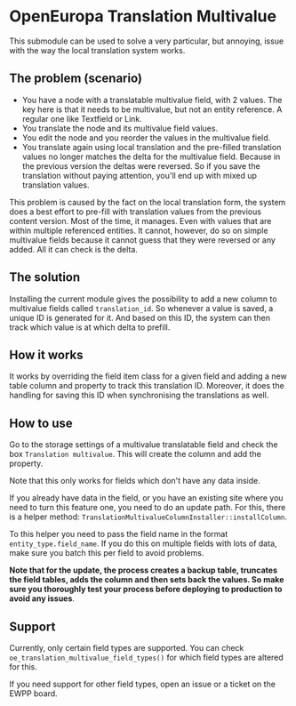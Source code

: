 # OpenEuropa Translation Multivalue

This submodule can be used to solve a very particular, but annoying, issue with the way the local translation system works.

## The problem (scenario)

* You have a node with a translatable multivalue field, with 2 values. The key here is that it needs to be multivalue, but not an entity reference. A regular one like Textfield or Link.
* You translate the node and its multivalue field values.
* You edit the node and you reorder the values in the multivalue field.
* You translate again using local translation and the pre-filled translation values no longer matches the delta for the multivalue field. Because in the previous version the deltas were reversed. So if you save the translation without paying
attention, you'll end up with mixed up translation values.

This problem is caused by the fact on the local translation form, the system does a best effort to pre-fill with translation values from the previous content version. Most of the time, it manages. Even with values that are within
multiple referenced entities. It cannot, however, do so on simple multivalue fields because it cannot guess that they were reversed or any added. All it can check is the delta.

## The solution

Installing the current module gives the possibility to add a new column to multivalue fields called `translation_id`. So whenever a value is saved, a unique ID is generated for it. And based on this ID, the
system can then track which value is at which delta to prefill.

## How it works

It works by overriding the field item class for a given field and adding a new table column and property to track this translation ID. Moreover, it does the handling for saving this ID when synchronising the translations
as well.

## How to use

Go to the storage settings of a multivalue translatable field and check the box `Translation multivalue`. This will create the column and add the property.

Note that this only works for fields which don't have any data inside.

If you already have data in the field, or you have an existing site where you need to turn this feature one, you need to do an update path. For this, there is a helper method: `TranslationMultivalueColumnInstaller::installColumn`.

To this helper you need to pass the field name in the format `entity_type.field_name`. If you do this on multiple fields with lots of data, make sure you batch this per field to avoid problems.

**Note that for the update, the process creates a backup table, truncates the field tables, adds the column and then sets
back the values. So make sure you thoroughly test your process before deploying to production to avoid any issues**.

## Support

Currently, only certain field types are supported. You can check `oe_translation_multivalue_field_types()` for which field types are altered for this.

If you need support for other field types, open an issue or a ticket on the EWPP board.

